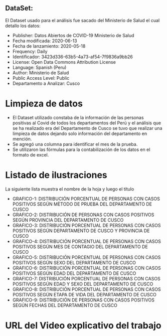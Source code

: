 ## DataSet:

El Dataset usado para el análisis fue sacado del Ministerio de Salud el cual detallo los datos:

- Publisher: Datos Abiertos de COVID-19 Ministerio de Salud
- Fecha modificada: 2020-06-13
- Fecha de lanzamiento: 2020-05-18
- Frequency: Daily
- Identificador: 3423d336-63b5-4a73-af54-7f9836a9bb26
- License: Open Data Commons Attribution License
- Language: Spanish (Peru)
- Author: Ministerio de Salud
- Public Access Level: Public
- Departamento a Analizar: Cusco

# Limpieza de datos

- El Dataset utilizado constaba de la información de las personas positivas al Covid de todos los departamentos del Perú y el análisis que se ha realizado era del Departamento de Cusco se tuvo que realizar una limpieza de datos dejando solo información del departamento en mención. 
- Se agregó una columna para identificar el mes de la prueba.
- Se utilizaron las fórmulas para la contabilización de los datos en el formato de excel.

# Listado de ilustraciones

La siguiente lista muestra el nombre de la hoja y luego el título

- GRAFICO-1: DISTRIBUCIÓN PORCENTUAL DE PERSONAS CON CASOS POSITIVOS SEGÚN MÈTODO DE PRUEBA DEL DEPARTAMENTO DE CUSCO
- GRAFICO-2: DISTRIBUCIÓN DE PERSONAS CON CASOS POSITIVOS SEGÚN PROVINCIA DEL DEPARTAMENTO DE CUSCO
- GRAFICO-3: DISTRIBUCIÓN PORCENTUAL DE PERSONAS CON CASOS POSITIVOS SEGÚN DEPARTAMENTO DE CUSCO Y PROVINCIA DE CUSCO
- GRAFICO-4: DISTRIBUCIÓN PORCENTUAL DE PERSONAS CON CASOS POSITIVOS SEGÚN MES DE CONTAGIO DEL DEPARTAMENTO DE CUSCO
- GRAFICO-5: DISTRIBUCIÓN PORCENTUAL DE PERSONAS CON CASOS POSITIVOS SEGÚN SEXO DEL DEPARTAMENTO DE CUSCO
- GRAFICO-6: DISTRIBUCIÓN PORCENTUAL DE PERSONAS CON CASOS POSITIVOS SEGÚN EDAD DEL DEPARTAMENTO DE CUSCO		
- GRAFICO-7: DISTRIBUCIÓN PORCENTUAL DE PERSONAS CON CASOS POSITIVOS SEGÚN EDAD Y SEXO DEL DEPARTAMENTO DE CUSCO	
- GRAFICO-8: DISTRIBUCIÓN PORCENTUAL DE PERSONAS CON CASOS POSITIVOS SEGÚN ETAPA DE VIDA DEL DEPARTAMENTO DE CUSCO
- GRAFICO-9: DISTRIBUCIÓN DE PERSONAS CON CASOS POSITIVOS SEGÚN FECHAS DEL DEPARTAMENTO DE CUSCO

# URL del Video explicativo del trabajo

